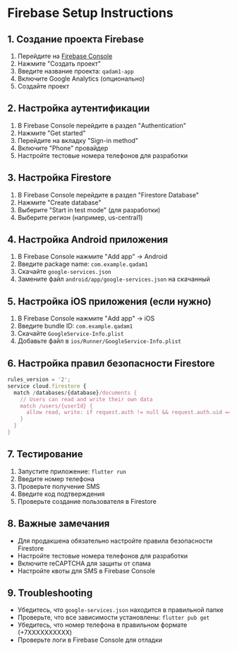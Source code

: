 # Firebase Setup Instructions

## 1. Создание проекта Firebase

1. Перейдите на [Firebase Console](https://console.firebase.google.com/)
2. Нажмите "Создать проект"
3. Введите название проекта: `qadam1-app`
4. Включите Google Analytics (опционально)
5. Создайте проект

## 2. Настройка аутентификации

1. В Firebase Console перейдите в раздел "Authentication"
2. Нажмите "Get started"
3. Перейдите на вкладку "Sign-in method"
4. Включите "Phone" провайдер
5. Настройте тестовые номера телефонов для разработки

## 3. Настройка Firestore

1. В Firebase Console перейдите в раздел "Firestore Database"
2. Нажмите "Create database"
3. Выберите "Start in test mode" (для разработки)
4. Выберите регион (например, us-central1)

## 4. Настройка Android приложения

1. В Firebase Console нажмите "Add app" → Android
2. Введите package name: `com.example.qadam1`
3. Скачайте `google-services.json`
4. Замените файл `android/app/google-services.json` на скачанный

## 5. Настройка iOS приложения (если нужно)

1. В Firebase Console нажмите "Add app" → iOS
2. Введите bundle ID: `com.example.qadam1`
3. Скачайте `GoogleService-Info.plist`
4. Добавьте файл в `ios/Runner/GoogleService-Info.plist`

## 6. Настройка правил безопасности Firestore

```javascript
rules_version = '2';
service cloud.firestore {
  match /databases/{database}/documents {
    // Users can read and write their own data
    match /users/{userId} {
      allow read, write: if request.auth != null && request.auth.uid == userId;
    }
  }
}
```

## 7. Тестирование

1. Запустите приложение: `flutter run`
2. Введите номер телефона
3. Проверьте получение SMS
4. Введите код подтверждения
5. Проверьте создание пользователя в Firestore

## 8. Важные замечания

- Для продакшена обязательно настройте правила безопасности Firestore
- Настройте тестовые номера телефонов для разработки
- Включите reCAPTCHA для защиты от спама
- Настройте квоты для SMS в Firebase Console

## 9. Troubleshooting

- Убедитесь, что `google-services.json` находится в правильной папке
- Проверьте, что все зависимости установлены: `flutter pub get`
- Убедитесь, что номер телефона в правильном формате (+7XXXXXXXXXX)
- Проверьте логи в Firebase Console для отладки
